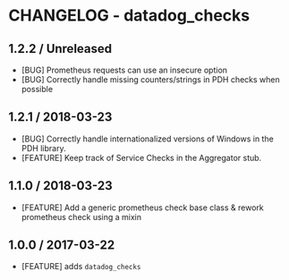 # CHANGELOG - datadog_checks

## 1.2.2 / Unreleased

* [BUG] Prometheus requests can use an insecure option
* [BUG] Correctly handle missing counters/strings in PDH checks when possible

## 1.2.1 / 2018-03-23

* [BUG] Correctly handle internationalized versions of Windows in the PDH library.
* [FEATURE] Keep track of Service Checks in the Aggregator stub.

## 1.1.0 / 2018-03-23

* [FEATURE] Add a generic prometheus check base class & rework prometheus check using a mixin

## 1.0.0 / 2017-03-22

* [FEATURE] adds `datadog_checks`

